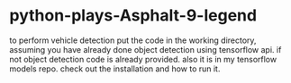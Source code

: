 # python-plays-Asphalt-9-legend 


to perform vehicle detection put the code in the working directory, assuming you have already done object detection using tensorflow api. if not object detection code is already provided. also it is in my tensorflow models repo. check out the installation and how to run it.


